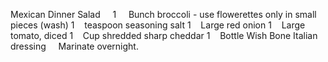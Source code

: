 Mexican Dinner Salad
 
 
1     Bunch broccoli - use flowerettes only in small pieces (wash)
1    teaspoon seasoning salt
1    Large red onion
1    Large tomato, diced
1    Cup shredded sharp cheddar
1    Bottle Wish Bone Italian dressing
 
 
Marinate overnight.

